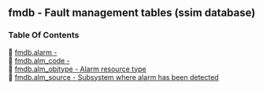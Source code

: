 ## fmdb - Fault management tables (ssim database)


### Table Of Contents
<a href="#table-of-contents"></a>
<!-- dev.mdmark  mdmark:MDSECTION  state:BEG_AUTO  param:Toc -->
<!-- dev.mdmark  mdmark:TOC  state:BEG_AUTO  param:Toc -->
&#128196; [fmdb.alarm -](/txt/ssimdb/fmdb/alarm.md)<br/>
&#128196; [fmdb.alm_code -](/txt/ssimdb/fmdb/alm_code.md)<br/>
&#128196; [fmdb.alm_objtype - Alarm resource type](/txt/ssimdb/fmdb/alm_objtype.md)<br/>
&#128196; [fmdb.alm_source - Subsystem where alarm has been detected](/txt/ssimdb/fmdb/alm_source.md)<br/>

<!-- dev.mdmark  mdmark:TOC  state:END_AUTO  param:Toc -->

<!-- dev.mdmark  mdmark:MDSECTION  state:END_AUTO  param:Toc -->

